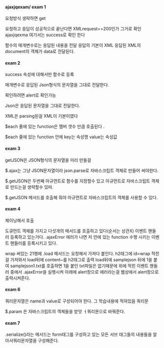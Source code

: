  

#### ajaxjqexam/ exam 1

요청방식 생략하면 get 

요청하고 응답이 성공적으로 끝난다면 XMLrequest==200인가 그거로 확인 ajaxjqexma 여기서는 success로 확인 한다 

함수의 매개변수로는 응답된 내용을 전달 응답의 기본이 XML 응답된 XML의 document의 객체가 data로 전달된다. 

#### exam 2 

success 속성에 대해서만 함수로 등록

매개변수로 응답된 Json형식의 문자열을 그대로 전달한다. 

확인하려면 alert로 확인가능

Json은 응답된 문자열을 그대로 전달한다.

XML은 parsing된걸 XML이 기본이였다

$each  줄에 있는 function은 멤버 갯수 만큼 호출된다 . 

$each  줄에 있는 function 안에 key는 속성명 value는 속성값 

#### exam 3 

getJSON은 JSON형식의 문자열을 미리 만들걸

$.ajax는 그냥 JSON문자열이라 json.parse로 자바스크립트 객체로 만들어 써야한다. 

$.getJSON은 두번째 아규먼트로 함수를 지정할수 있고 아규먼트로 자바스크립트 객체로 만드는걸 생략할수 있따. 

$.getJSON 메서드를 호출해 줘야 아규먼트로 자바스크립트의 객체를 사용할 수 있다. 

#### exam 4 

체이닝해서 호출 

도큐먼트 객체를 가지고 다섯개의 메서드를 호출하고 있다(순서는 상관X) 이벤트 핸들러 등록하고 있는거다. .ajaxError 에러가 나면 저 안에 있는 function 수행 시키는 이벤트 핸들러를 등록시키고 있다. 

 wrap 써있는 21행에 .load 메서드는 요청해서 가져다 붙인다. h2태그에 id=wrap 적힌걸 가져와서 load뒤에 content~를 h2태그로 출력 load뒤에 samplejson 뒤에 1을 붙여 samplejson1.txt를 호출하면 1을 붙인 txt파일은 없기때문에 위에 적힌 이벤트 핸들러 중에서 .ajaxError을 실행시켜 아래에 alert창으로 에러라는걸 웹상에서 alert창으로 출력시켜준다. 

#### exam 6

쿼리문자열은 name과 value로 구성되어야 한다. 그 학습내용에 적혀있음 쿼리문

$.param 은 자바스크립트의 객체들을 받앗 ㅓ쿼리문으로 바꿔준다.   

#### exam 7

.serialize()라는 메서드는  form태그를 구성하고 있는 모든 서브 태그들의 내용들을 알아서쿼리문자열을 구성해준다. 

